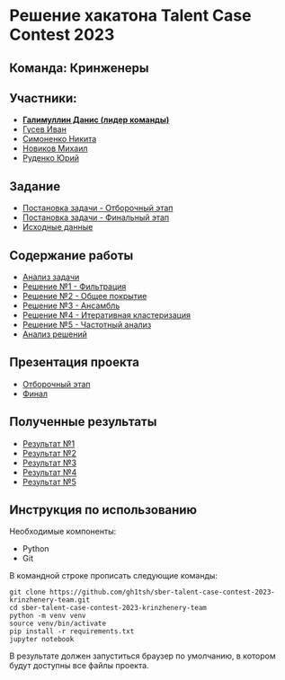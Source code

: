 # Решение хакатона Talent Case Contest 2023 
## Команда: Кринженеры
## Участники:
* [**Галимуллин Данис (лидер команды)**](https://github.com/DanisDeveloper)
* [Гусев Иван](https://github.com/CMPEQ0)
* [Симоненко Никита](https://github.com/gh1tsh)
* [Новиков Михаил](https://github.com/rikire)
* [Руденко Юрий](https://github.com/Ten-Do)

## Задание
* [Постановка задачи - Отборочный этап](./docs/Talent%20Case%20Contest%20-%20Отборочный%20этап.pdf)
* [Постановка задачи - Финальный этап](./docs/Talent%20Case%20Contest%202023%20Финал.pdf)
* [Исходные данные](./data/sample.json)

## Содержание работы
* [Анализ задачи](./solutions/Analisys.ipynb)
* [Решение №1 - Фильтрация](./solutions/Solution1.ipynb)
* [Решение №2 - Общее покрытие](./solutions/Solution2.ipynb)
* [Решение №3 - Ансамбль](./solutions/Solution3.ipynb)
* [Решение №4 - Итеративная кластеризация](./solutions/Solution4.ipynb)
* [Решение №5 - Частотный анализ](./solutions/Solution5.ipynb)
* [Анализ решений](./solutions/Solution-analysis.ipynb)

## Презентация проекта
* [Отборочный этап](./docs/Solution%20presentation.pdf)
* [Финал](./docs/Solution%20presentation.pdf)
<!-- TODO: поменять ссылку на презентацию -->

## Полученные результаты
* [Результат №1](./output/solution1-result.json)
* [Результат №2](./output/solution2-result.json)
* [Результат №3](./output/solution3-result.json)
* [Результат №4](./output/solution4-result.json)
* [Результат №5](./output/solution5-result.json)


## Инструкция по использованию
Необходимые компоненты:
* Python
* Git

В командной строке прописать следующие команды:
```
git clone https://github.com/gh1tsh/sber-talent-case-contest-2023-krinzhenery-team.git
cd sber-talent-case-contest-2023-krinzhenery-team
python -m venv venv
source venv/bin/activate
pip install -r requirements.txt
jupyter notebook
```
В результате должен запуститься браузер по умолчанию, в котором будут доступны все файлы проекта.
